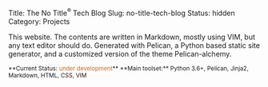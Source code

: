 Title: The No Title<sup>®</sup> Tech Blog
Slug: no-title-tech-blog
Status: hidden
Category: Projects


This website. The contents are written in Markdown, mostly using VIM, but any text editor should do. Generated with Pelican, a Python based static site generator, and a customized version of the theme Pelican-alchemy.

<small>
**Current Status: <span style="color:chocolate">under development</span>**  
**Main toolset:** Python 3.6+, Pelican, Jinja2, Markdown, HTML, CSS, VIM
</small>
